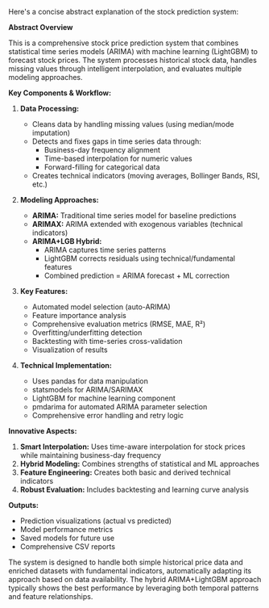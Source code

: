 Here's a concise abstract explanation of the stock prediction system:

**Abstract Overview**

This is a comprehensive stock price prediction system that combines statistical time series models (ARIMA) with machine learning (LightGBM) to forecast stock prices. The system processes historical stock data, handles missing values through intelligent interpolation, and evaluates multiple modeling approaches.

**Key Components & Workflow:**

1. **Data Processing:**
   - Cleans data by handling missing values (using median/mode imputation)
   - Detects and fixes gaps in time series data through:
     * Business-day frequency alignment
     * Time-based interpolation for numeric values
     * Forward-filling for categorical data
   - Creates technical indicators (moving averages, Bollinger Bands, RSI, etc.)

2. **Modeling Approaches:**
   - **ARIMA:** Traditional time series model for baseline predictions
   - **ARIMAX:** ARIMA extended with exogenous variables (technical indicators)
   - **ARIMA+LGB Hybrid:**
     * ARIMA captures time series patterns
     * LightGBM corrects residuals using technical/fundamental features
     * Combined prediction = ARIMA forecast + ML correction

3. **Key Features:**
   - Automated model selection (auto-ARIMA)
   - Feature importance analysis
   - Comprehensive evaluation metrics (RMSE, MAE, R²)
   - Overfitting/underfitting detection
   - Backtesting with time-series cross-validation
   - Visualization of results

4. **Technical Implementation:**
   - Uses pandas for data manipulation
   - statsmodels for ARIMA/SARIMAX
   - LightGBM for machine learning component
   - pmdarima for automated ARIMA parameter selection
   - Comprehensive error handling and retry logic

**Innovative Aspects:**
1. **Smart Interpolation:** Uses time-aware interpolation for stock prices while maintaining business-day frequency
2. **Hybrid Modeling:** Combines strengths of statistical and ML approaches
3. **Feature Engineering:** Creates both basic and derived technical indicators
4. **Robust Evaluation:** Includes backtesting and learning curve analysis

**Outputs:**
- Prediction visualizations (actual vs predicted)
- Model performance metrics
- Saved models for future use
- Comprehensive CSV reports

The system is designed to handle both simple historical price data and enriched datasets with fundamental indicators, automatically adapting its approach based on data availability. The hybrid ARIMA+LightGBM approach typically shows the best performance by leveraging both temporal patterns and feature relationships.
